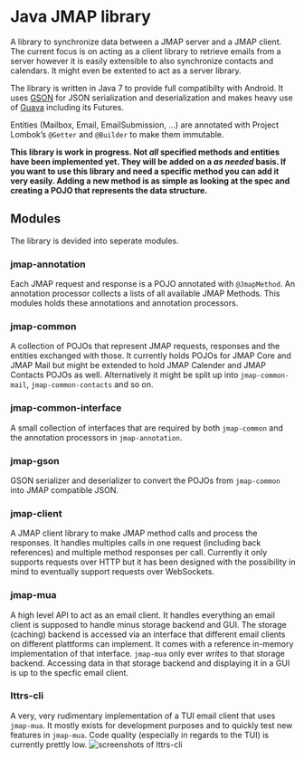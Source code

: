 # Java JMAP library

A library to synchronize data between a JMAP server and a JMAP client. The current focus is on acting as a client library to retrieve emails from a server however it is easily extensible to also synchronize contacts and calendars. It might even be extented to act as a server library.

The library is written in Java 7 to provide full compatibilty with Android. It uses [GSON](https://github.com/google/gson) for JSON serialization and deserialization and makes heavy use of [Guava](https://github.com/google/guava) including its Futures. 

Entities (Mailbox, Email, EmailSubmission, …) are annotated with Project Lombok’s `@Getter` and `@Builder` to make them immutable.

**This library is work in progress. Not *all* specified methods and entities have been implemented yet. They will be added on a *as needed* basis. If you want to use this library and need a specific method you can add it very easily. Adding a new method is as simple as looking at the spec and creating a POJO that represents the data structure.**

## Modules

The library is devided into seperate modules.

### jmap-annotation

Each JMAP request and response is a POJO annotated with `@JmapMethod`. An annotation processor collects a lists of all available JMAP Methods. This modules holds these annotations and annotation processors.

### jmap-common

A collection of POJOs that represent JMAP requests, responses and the entities exchanged with those. It currently holds POJOs for JMAP Core and JMAP Mail but might be extended to hold JMAP Calender and JMAP Contacts POJOs as well. Alternatively it might be split up into `jmap-common-mail`, `jmap-common-contacts` and so on.

### jmap-common-interface

A small collection of interfaces that are required by both `jmap-common` and the annotation processors in `jmap-annotation`.

### jmap-gson

GSON serializer and deserializer to convert the POJOs from `jmap-common` into JMAP compatible JSON.

### jmap-client

A JMAP client library to make JMAP method calls and process the responses. It handles multiples calls in one request (including back references) and multiple method responses per call. Currently it only supports requests over HTTP but it has been designed with the possibility in mind to eventually support requests over WebSockets.

### jmap-mua

A high level API to act as an email client. It handles everything an email client is supposed to handle minus storage backend and GUI. The storage (caching) backend is accessed via an interface that different email clients on different plattforms can implement. It comes with a reference in-memory implementation of that interface. `jmap-mua` only ever *writes* to that storage backend. Accessing data in that storage backend and displaying it in a GUI is up to the specfic email client.

### lttrs-cli

A very, very rudimentary implementation of a TUI email client that uses `jmap-mua`. It mostly exists for development purposes and to quickly test new features in `jmap-mua`. Code quality (especially in regards to the TUI) is currently prettly low.
![screenshots of lttrs-cli](https://gultsch.de/files/lttrs-cli.png)
